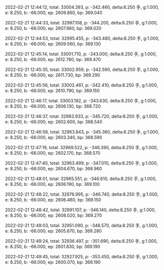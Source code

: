 2022-02-21 12:44:12, total: 33004.393, p: -342.460, delta:8.250 手, g:1.000, e: 8.250, b: -66.000, ep: 2609.860, bp: 369.040

2022-02-21 12:44:33, total: 32997.108, p: -344.200, delta:8.250 手, g:1.000, e: 8.250, b: -66.000, ep: 2607.960, bp: 369.020

2022-02-21 12:44:53, total: 32995.455, p: -343.480, delta:8.250 手, g:1.000, e: 8.250, b: -66.000, ep: 2609.560, bp: 369.130

2022-02-21 12:45:14, total: 33001.710, p: -343.000, delta:8.250 手, g:1.000, e: 8.250, b: -66.000, ep: 2612.760, bp: 369.470

2022-02-21 12:45:35, total: 33002.959, p: -342.590, delta:8.250 手, g:1.000, e: 8.250, b: -66.000, ep: 2611.730, bp: 369.290

2022-02-21 12:45:56, total: 33002.461, p: -342.410, delta:8.250 手, g:1.000, e: 8.250, b: -66.000, ep: 2610.790, bp: 369.150

2022-02-21 12:46:17, total: 33003.192, p: -343.630, delta:8.250 手, g:1.000, e: 8.250, b: -66.000, ep: 2606.130, bp: 368.720

2022-02-21 12:46:37, total: 32983.933, p: -345.720, delta:8.250 手, g:1.000, e: 8.250, b: -66.000, ep: 2602.600, bp: 368.540

2022-02-21 12:46:58, total: 32983.843, p: -345.380, delta:8.250 手, g:1.000, e: 8.250, b: -66.000, ep: 2603.340, bp: 368.590

2022-02-21 12:47:19, total: 32969.522, p: -346.390, delta:8.250 手, g:1.000, e: 8.250, b: -66.000, ep: 2602.170, bp: 368.570

2022-02-21 12:47:40, total: 32963.499, p: -347.010, delta:8.250 手, g:1.000, e: 8.250, b: -66.000, ep: 2604.670, bp: 368.960

2022-02-21 12:48:01, total: 32965.551, p: -346.610, delta:8.250 手, g:1.000, e: 8.250, b: -66.000, ep: 2606.190, bp: 369.100

2022-02-21 12:48:22, total: 32976.995, p: -346.740, delta:8.250 手, g:1.000, e: 8.250, b: -66.000, ep: 2606.460, bp: 369.150

2022-02-21 12:48:42, total: 32991.107, p: -346.140, delta:8.250 手, g:1.000, e: 8.250, b: -66.000, ep: 2608.020, bp: 369.270

2022-02-21 12:49:03, total: 32951.090, p: -348.570, delta:8.250 手, g:1.000, e: 8.250, b: -66.000, ep: 2605.670, bp: 369.280

2022-02-21 12:49:24, total: 32936.497, p: -351.690, delta:8.250 手, g:1.000, e: 8.250, b: -66.000, ep: 2601.830, bp: 369.190

2022-02-21 12:49:45, total: 32927.925, p: -353.450, delta:8.250 手, g:1.000, e: 8.250, b: -66.000, ep: 2600.070, bp: 369.190